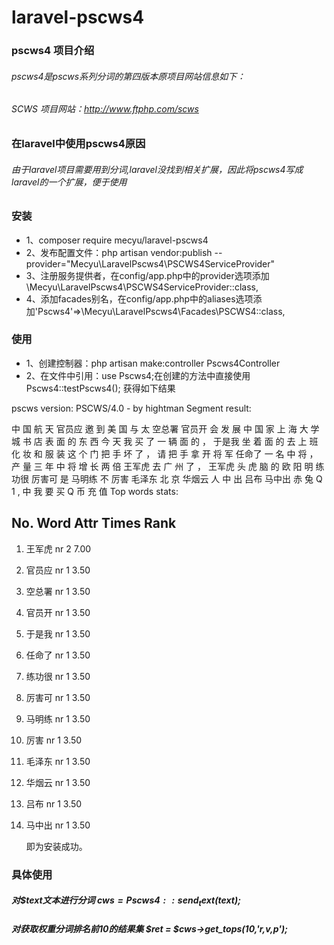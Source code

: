# laravel-pscws4

### pscws4 项目介绍
###### pscws4是pscws系列分词的第四版本原项目网站信息如下：
###### SCWS 项目网站：http://www.ftphp.com/scws

### 在laravel中使用pscws4原因
###### 由于laravel项目需要用到分词,laravel没找到相关扩展，因此将pscws4写成laravel的一个扩展，便于使用

### 安装
* 1、composer require mecyu/laravel-pscws4
* 2、发布配置文件：php artisan vendor:publish --provider="Mecyu\LaravelPscws4\PSCWS4ServiceProvider"
* 3、注册服务提供者，在config/app.php中的provider选项添加\Mecyu\LaravelPscws4\PSCWS4ServiceProvider::class,
* 4、添加facades别名，在config/app.php中的aliases选项添加'Pscws4'=>\Mecyu\LaravelPscws4\Facades\PSCWS4::class,
### 使用
* 1、创建控制器：php artisan make:controller Pscws4Controller
* 2、在文件中引用：use Pscws4;在创建的方法中直接使用Pscws4::testPscws4(); 获得如下结果

pscws version: PSCWS/4.0 - by hightman
Segment result:

中 国 航 天 官员应 邀 到 美 国 与 太 空总署 官员开 会 
发 展 中 国 家 
上 海 大 学 城 书 店 
表 面 的 东 西 
今 天 我 买 了 一 辆 面 的 ， 于是我 坐 着 面 的 去 上 班 
化 妆 和 服 装 
这 个 门 把 手 坏 了 ， 请 把 手 拿 开 
将 军 任命了 一 名 中 将 ， 产 量 三 年 中 将 增 长 两 倍 
王军虎 去 广 州 了 ， 王军虎 头 虎 脑 的 
欧 阳 明 练功很 厉害可 是 马明练 不 厉害 
毛泽东 北 京 华烟云 
人 中 出 吕布 马中出 赤 兔 Q 1 , 中 我 要 买 Q 币 充 值 Top words stats:

No.	Word			Attr	Times	Rank
------------------------------------------------------
01.	王军虎       	nr	2	7.00
02.	官员应       	nr	1	3.50
03.	空总署       	nr	1	3.50
04.	官员开       	nr	1	3.50
05.	于是我       	nr	1	3.50
06.	任命了       	nr	1	3.50
07.	练功很       	nr	1	3.50
08.	厉害可       	nr	1	3.50
09.	马明练       	nr	1	3.50
10.	厉害          	nr	1	3.50
11.	毛泽东       	nr	1	3.50
12.	华烟云       	nr	1	3.50
13.	吕布          	nr	1	3.50
14.	马中出       	nr	1	3.50

    即为安装成功。

### 具体使用
##### 对$text文本进行分词 $cws = Pscws4::send_text($text);
##### 对获取权重分词排名前10的结果集 $ret = $cws->get_tops(10,'r,v,p');
